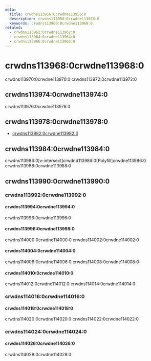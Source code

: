 ```yaml
---
meta:
  title: crwdns113956:0crwdne113956:0
  description: crwdns113958:0crwdne113958:0
  keywords: crwdns113960:0crwdne113960:0
related:
  - crwdns113962:0crwdne113962:0
  - crwdns113964:0crwdne113964:0
  - crwdns113966:0crwdne113966:0
---
```


# crwdns113968:0crwdne113968:0

crwdns113970:0crwdne113970:0 crwdns113972:0crwdne113972:0

<entry-ad />

## crwdns113974:0crwdne113974:0

crwdns113976:0crwdne113976:0

<usage name="v-img" />

## crwdns113978:0crwdne113978:0

- [crwdns113982:0crwdne113982:0](crwdns113980:0crwdne113980:0)

## crwdns113984:0crwdne113984:0

<alert type="info">crwdns113986:0[v-intersect]crwdnd113986:0[Polyfill]crwdne113986:0 crwdns113988:0crwdne113988:0</alert>

## crwdns113990:0crwdne113990:0

### crwdns113992:0crwdne113992:0

#### crwdns113994:0crwdne113994:0

crwdns113996:0crwdne113996:0

<example file="v-img/prop-aspect-ratio" />

#### crwdns113998:0crwdne113998:0

crwdns114000:0crwdne114000:0 crwdns114002:0crwdne114002:0

<example file="v-img/prop-contain" />

#### crwdns114004:0crwdne114004:0

crwdns114006:0crwdne114006:0 crwdns114008:0crwdne114008:0

<example file="v-img/prop-gradient" />

#### crwdns114010:0crwdne114010:0

crwdns114012:0crwdne114012:0 crwdns114014:0crwdne114014:0

<example file="v-img/prop-max-height" />

### crwdns114016:0crwdne114016:0

#### crwdns114018:0crwdne114018:0

crwdns114020:0crwdne114020:0 crwdns114022:0crwdne114022:0

<example file="v-img/slot-placeholder" />

### crwdns114024:0crwdne114024:0

#### crwdns114026:0crwdne114026:0

crwdns114028:0crwdne114028:0

<example file="v-img/misc-grid" />

<backmatter />
